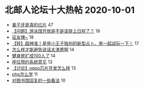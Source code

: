 # 北邮人论坛十大热帖 2020-10-01

- [姜子牙是真的烂片](https://bbs.byr.cn/article/Talking/6229819) 47
- [【问题】游泳馆开放是不是该提上日程了？](https://bbs.byr.cn/article/Swim/128522) 18
- [征友辣~](https://bbs.byr.cn/article/Friends/1972270) 18
- [【转】超神准！星座小王子独创的新型占卜、來一起試玩一下！](https://bbs.byr.cn/article/Constellations/326533) 17
- [怎么样才能避免说话太渣男啊](https://bbs.byr.cn/article/Feeling/3156608) 14
- [健身房扩成100人了](https://bbs.byr.cn/article/Gymnasium/117516) 14
- [座位预约系统意见](https://bbs.byr.cn/article/AimGraduate/1197295) 13
- [【讨论】oppo芯片开发怎么样](https://bbs.byr.cn/article/Job/2103628) 13
- [php怎么学](https://bbs.byr.cn/article/StudyShare/198429) 11
- [对图书馆回复的一些看法](https://bbs.byr.cn/article/Picture/3267129) 10


